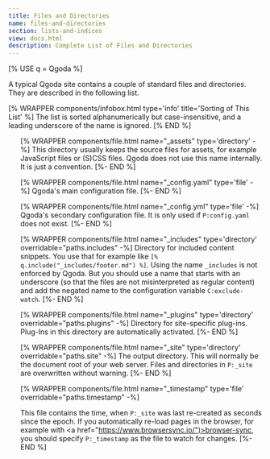 ```yaml
---
title: Files and Directories
name: files-and-directories
section: lists-and-indices
view: docs.html
description: Complete List of Files and Directories
---
```

<!--qgoda-no-xgettext-->
[% USE q = Qgoda %]
<!--/qgoda-no-xgettext-->

A typical Qgoda site contains a couple of standard files and directories.
They are described in the following list.

[% WRAPPER components/infobox.html
           type='info' title='Sorting of This List' %]
The list is sorted alphanumerically but case-insensitive, and a leading
underscore of the name is ignored.
[% END %]

<!--qgoda-no-xgettext-->
<ul>
<!--/qgoda-no-xgettext-->

[% WRAPPER components/file.html
   name="_assets" type='directory' -%]
This directory usually keeps the source files for assets, for example
JavaScript files or (S)CSS files.  Qgoda does not use this name internally.  It is just a convention.
[%- END %]

[% WRAPPER components/file.html
   name="_config.yaml" type='file' -%]
Qgoda's main configuration file.
[%- END %]

[% WRAPPER components/file.html
   name="_config.yml" type='file' -%]
Qgoda's secondary configuration file.  It is only used if <code>P:config.yaml</code>
does not exist.
[%- END %]

[% WRAPPER components/file.html
   name="_includes" type='directory'
   overridable="paths.includes" -%]
Directory for included content snippets.  You use that for example
like <code>[&#37; q.include("_includes/footer.md") &#37;]</code>.  Using the
name `_includes` is not enforced by Qgoda.  But you should use a name that starts with an underscore (so that the files are not misinterpreted as regular content) and add the negated name to the configuration variable `C:exclude-watch`.
[%- END %]

[% WRAPPER components/file.html
   name="_plugins" type='directory'
   overridable="paths.plugins" -%]
Directory for site-specific plug-ins.  Plug-Ins in this directory are
automatically activated.
[%- END %]

[% WRAPPER components/file.html
   name="_site" type='directory'
   overridable="paths.site" -%]
The output directory.  This will normally be the document root of your
web server.  Files and directories in <code>P:_site</code> are 
overwritten without warning.
[%- END %]

[% WRAPPER components/file.html
   name="_timestamp" type='file'
   overridable="paths.timestamp" -%]

This file contains the time, when <code>P:_site</code> was last
re-created as seconds since the <q-term>epoch</q-term>.  If you 
automatically re-load pages in the browser, for example with
<a href="https://www.browsersync.io/")>browser-sync</a>, you should 
specify  <code>P:_timestamp</code> as the file to watch for changes.
[%- END %]

<!--qgoda-no-xgettext-->
</ul>
<!--/qgoda-no-xgettext-->

